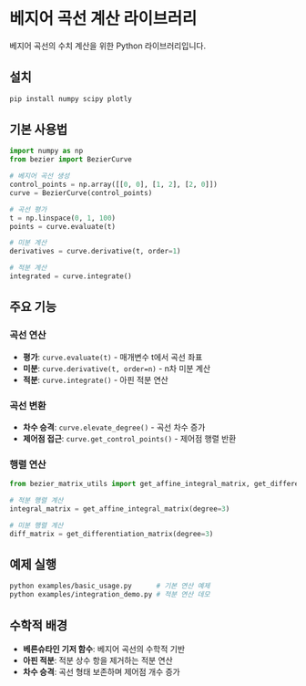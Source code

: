 # 베지어 곡선 계산 라이브러리

베지어 곡선의 수치 계산을 위한 Python 라이브러리입니다.

## 설치

```bash
pip install numpy scipy plotly
```

## 기본 사용법

```python
import numpy as np
from bezier import BezierCurve

# 베지어 곡선 생성
control_points = np.array([[0, 0], [1, 2], [2, 0]])
curve = BezierCurve(control_points)

# 곡선 평가
t = np.linspace(0, 1, 100)
points = curve.evaluate(t)

# 미분 계산
derivatives = curve.derivative(t, order=1)

# 적분 계산
integrated = curve.integrate()
```

## 주요 기능

### 곡선 연산
- **평가**: `curve.evaluate(t)` - 매개변수 t에서 곡선 좌표
- **미분**: `curve.derivative(t, order=n)` - n차 미분 계산
- **적분**: `curve.integrate()` - 아핀 적분 연산

### 곡선 변환
- **차수 승격**: `curve.elevate_degree()` - 곡선 차수 증가
- **제어점 접근**: `curve.get_control_points()` - 제어점 행렬 반환

### 행렬 연산
```python
from bezier_matrix_utils import get_affine_integral_matrix, get_differentiation_matrix

# 적분 행렬 계산
integral_matrix = get_affine_integral_matrix(degree=3)

# 미분 행렬 계산  
diff_matrix = get_differentiation_matrix(degree=3)
```

## 예제 실행

```bash
python examples/basic_usage.py      # 기본 연산 예제
python examples/integration_demo.py # 적분 연산 데모
```

## 수학적 배경

- **베른슈타인 기저 함수**: 베지어 곡선의 수학적 기반
- **아핀 적분**: 적분 상수 항을 제거하는 적분 연산
- **차수 승격**: 곡선 형태 보존하며 제어점 개수 증가
